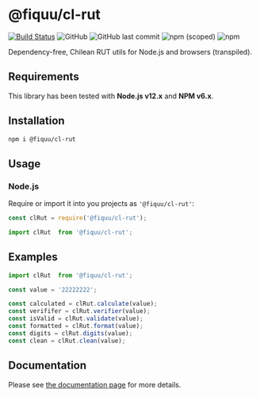 # @fiquu/cl-rut

[![Build Status](https://travis-ci.org/fiquu/cl-rut.svg?branch=master)](https://travis-ci.org/fiquu/cl-rut)
![GitHub](https://img.shields.io/github/license/fiquu/cl-rut)
![GitHub last commit](https://img.shields.io/github/last-commit/fiquu/cl-rut)
![npm (scoped)](https://img.shields.io/npm/v/@fiquu/cl-rut)
![npm](https://img.shields.io/npm/dw/@fiquu/cl-rut)

Dependency-free, Chilean RUT utils for Node.js and browsers (transpiled).

## Requirements

This library has been tested with **Node.js v12.x** and **NPM v6.x**.

## Installation

```sh
npm i @fiquu/cl-rut
```

## Usage

### Node.js

Require or import it into you projects as `'@fiquu/cl-rut'`:

```js
const clRut = require('@fiquu/cl-rut');
```

```ts
import clRut  from '@fiquu/cl-rut';
```

## Examples

```ts
import clRut  from '@fiquu/cl-rut';

const value = '22222222';

const calculated = clRut.calculate(value);
const verififer = clRut.verifier(value);
const isValid = clRut.validate(value);
const formatted = clRut.format(value);
const digits = clRut.digits(value);
const clean = clRut.clean(value);
```

## Documentation

Please see [the documentation page](https://fiquu.github.io/cl-rut/) for more details.
